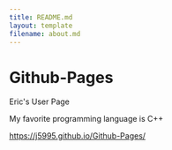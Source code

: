 ```yaml
---
title: README.md
layout: template
filename: about.md
---
```


# Github-Pages


Eric's User Page

My favorite programming language is C++

https://j5995.github.io/Github-Pages/
